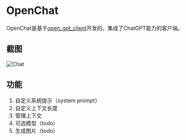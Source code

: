 # OpenChat

OpenChat是基于[open_gpt_client](https://github.com/dariowskii/open_gpt_client)开发的，集成了ChatGPT能力的客户端。

## 截图

![Chat](.github_assets/chat.gif)


## 功能
1. 自定义系统提示（system prompt）
2. 自定义上下文长度
3. 管理上下文
4. 可选模型（todo）
5. 生成图片（todo）